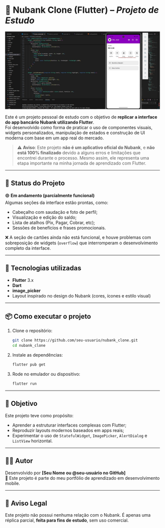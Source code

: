 # 📱 Nubank Clone (Flutter) – *Projeto de Estudo*

![Banner](assets/icons/banner.jpg)

Este é um projeto pessoal de estudo com o objetivo de **replicar a interface do app bancário Nubank utilizando Flutter**.  
Foi desenvolvido como forma de praticar o uso de componentes visuais, widgets personalizados, manipulação de estados e construção de UI moderna com base em um app real do mercado.

> ⚠️ **Aviso**: Este projeto **não é um aplicativo oficial do Nubank**, e **não está 100% finalizado** devido a alguns erros e limitações que encontrei durante o processo. Mesmo assim, ele representa uma etapa importante na minha jornada de aprendizado com Flutter.

---

## 🚧 Status do Projeto

🟣 **Em andamento (parcialmente funcional)**  
Algumas seções da interface estão prontas, como:
- Cabeçalho com saudação e foto de perfil;
- Visualização e edição do saldo;
- Lista de atalhos (Pix, Pagar, Cobrar, etc);
- Sessões de benefícios e frases promocionais.

❌ A seção de cartões ainda não está funcional, e houve problemas com sobreposição de widgets (`overflow`) que interromperam o desenvolvimento completo da interface.

---

## 🚀 Tecnologias utilizadas

- **Flutter** 3.x
- **Dart**
- **image_picker**
- Layout inspirado no design do Nubank (cores, ícones e estilo visual)

---

## 📦 Como executar o projeto

1. Clone o repositório:
   ```bash
   git clone https://github.com/seu-usuario/nubank_clone.git
   cd nubank_clone
   ```

2. Instale as dependências:
   ```bash
   flutter pub get
   ```

3. Rode no emulador ou dispositivo:
   ```bash
   flutter run
   ```

---

## 🎯 Objetivo

Este projeto teve como propósito:
- Aprender a estruturar interfaces complexas com Flutter;
- Reproduzir layouts modernos baseados em apps reais;
- Experimentar o uso de `StatefulWidget`, `ImagePicker`, `AlertDialog` e `ListView` horizontal.

---

## 🧑‍💻 Autor

Desenvolvido por **[Seu Nome ou @seu-usuário no GitHub]**  
📌 Este projeto é parte do meu portfólio de aprendizado em desenvolvimento mobile.

---

## 🛑 Aviso Legal

Este projeto não possui nenhuma relação com o Nubank. É apenas uma réplica parcial, **feita para fins de estudo**, sem uso comercial.